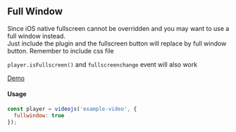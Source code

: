 ## Full Window

Since iOS native fullscreen cannot be overridden and you may want to use a full window instead. <br>
Just include the plugin and the fullscreen button will replace by full window button. Remember to include css file

`player.isFullscreen()` and `fullscreenchange` event will also work

[Demo](https://pong420.github.io/videojs-plus/examples/fullwindow.html)

#### Usage

```js
const player = videojs('example-video', {
  fullwindow: true
});
```
